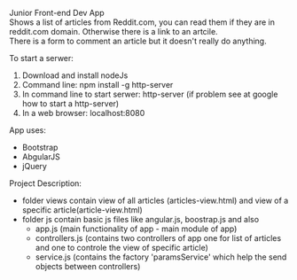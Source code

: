 Junior Front-end Dev App <br/>
Shows a list of articles from Reddit.com, you can read them if they are in reddit.com domain. Otherwise there is a link to an artcile.<br/>
There is a form to comment an article but it doesn't really do anything.

To start a serwer:
1. Download and install nodeJs
2. Command line: npm install -g http-server
3. In command line to start serwer: http-server (if problem see at google how to start a http-server)
4. In a web browser: localhost:8080

App uses:
- Bootstrap
- AbgularJS
- jQuery

Project Description:
- folder views contain view of all articles (articles-view.html) and view of a specific article(article-view.html)
- folder js contain basic js files like angular.js, boostrap.js and also
  - app.js (main functionality of app - main module of app)
  - controllers.js (contains two controllers of app one for list of articles and one to controle the view of specific article)
  - service.js (contains the factory 'paramsService' which help the send objects between controllers)
